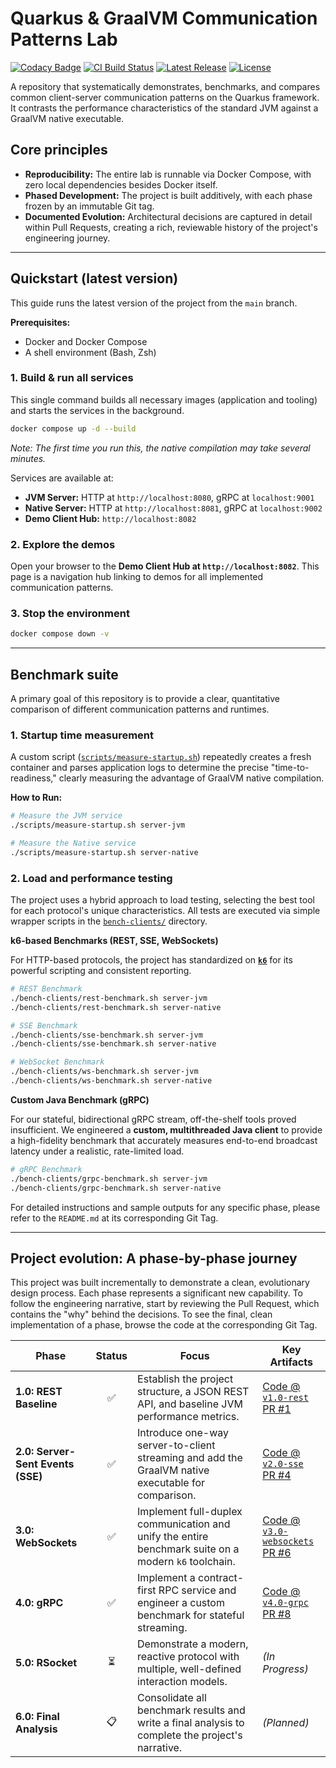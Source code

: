 # Quarkus & GraalVM Communication Patterns Lab

[![Codacy Badge](https://app.codacy.com/project/badge/Grade/33df58ded13c4bf39ef8bc99670b7570)](https://app.codacy.com/gh/apenlor/quarkus-communication-patterns-lab/dashboard?utm_source=gh&utm_medium=referral&utm_content=&utm_campaign=Badge_grade)
[![CI Build Status](https://github.com/apenlor/quarkus-communication-patterns-lab/actions/workflows/ci.yml/badge.svg)](https://github.com/apenlor/quarkus-communication-patterns-lab/actions/workflows/ci.yml)
[![Latest Release](https://img.shields.io/github/v/release/apenlor/quarkus-communication-patterns-lab)](https://github.com/apenlor/quarkus-communication-patterns-lab/releases/latest)
[![License](https://img.shields.io/badge/License-MIT-blue.svg)](https://opensource.org/licenses/MIT)

A repository that systematically demonstrates, benchmarks, and compares common client-server communication patterns on
the Quarkus framework. It contrasts the performance characteristics of the standard JVM against a GraalVM native
executable.

## Core principles

- **Reproducibility:** The entire lab is runnable via Docker Compose, with zero local dependencies besides Docker
  itself.
- **Phased Development:** The project is built additively, with each phase frozen by an immutable Git tag.
- **Documented Evolution:** Architectural decisions are captured in detail within Pull Requests, creating a rich,
  reviewable history of the project's engineering journey.

---

## Quickstart (latest version)

This guide runs the latest version of the project from the `main` branch.

**Prerequisites:**

- Docker and Docker Compose
- A shell environment (Bash, Zsh)

### 1. Build & run all services

This single command builds all necessary images (application and tooling) and starts the services in the background.

```bash
docker compose up -d --build
```

*Note: The first time you run this, the native compilation may take several minutes.*

Services are available at:

- **JVM Server:** HTTP at `http://localhost:8080`, gRPC at `localhost:9001`
- **Native Server:** HTTP at `http://localhost:8081`, gRPC at `localhost:9002`
- **Demo Client Hub:** `http://localhost:8082`

### 2. Explore the demos

Open your browser to the **Demo Client Hub at `http://localhost:8082`**. This page is a navigation hub linking to demos
for all implemented communication patterns.

### 3. Stop the environment

```bash
docker compose down -v
```

---

## Benchmark suite

A primary goal of this repository is to provide a clear, quantitative comparison of different communication patterns and
runtimes.

### 1. Startup time measurement

A custom script ([`scripts/measure-startup.sh`](scripts/measure-startup.sh)) repeatedly creates a fresh container and
parses application logs to determine the precise "time-to-readiness," clearly measuring the advantage of GraalVM native
compilation.

**How to Run:**

```bash
# Measure the JVM service
./scripts/measure-startup.sh server-jvm

# Measure the Native service
./scripts/measure-startup.sh server-native
```

### 2. Load and performance testing

The project uses a hybrid approach to load testing, selecting the best tool for each protocol's unique characteristics.
All tests are executed via simple wrapper scripts in the [`bench-clients/`](bench-clients) directory.

**k6-based Benchmarks (REST, SSE, WebSockets)**

For HTTP-based protocols, the project has standardized on **[`k6`](https://k6.io/)** for its powerful scripting and
consistent reporting.

```bash
# REST Benchmark
./bench-clients/rest-benchmark.sh server-jvm
./bench-clients/rest-benchmark.sh server-native

# SSE Benchmark
./bench-clients/sse-benchmark.sh server-jvm
./bench-clients/sse-benchmark.sh server-native

# WebSocket Benchmark
./bench-clients/ws-benchmark.sh server-jvm
./bench-clients/ws-benchmark.sh server-native
```

**Custom Java Benchmark (gRPC)**

For our stateful, bidirectional gRPC stream, off-the-shelf tools proved insufficient. We engineered a **custom,
multithreaded Java client** to provide a high-fidelity benchmark that accurately measures end-to-end broadcast latency
under a realistic, rate-limited load.

```bash
# gRPC Benchmark
./bench-clients/grpc-benchmark.sh server-jvm
./bench-clients/grpc-benchmark.sh server-native
```

For detailed instructions and sample outputs for any specific phase, please refer to the `README.md` at its
corresponding Git Tag.

---

## Project evolution: A phase-by-phase journey

This project was built incrementally to demonstrate a clean, evolutionary design process. Each phase represents a
significant new capability. To follow the engineering narrative, start by reviewing the Pull Request, which contains
the "why" behind the decisions. To see the final, clean implementation of a phase, browse the code at the corresponding
Git Tag.

| Phase                             | Status | Focus                                                                                                | Key Artifacts                                                                                                                                                                                      |
|-----------------------------------|:------:|------------------------------------------------------------------------------------------------------|----------------------------------------------------------------------------------------------------------------------------------------------------------------------------------------------------|
| **1.0: REST Baseline**            |   ✅    | Establish the project structure, a JSON REST API, and baseline JVM performance metrics.              | [Code @ `v1.0-rest`](https://github.com/apenlor/quarkus-communication-patterns-lab/tree/v1.0-rest) <br/> [PR #1](https://github.com/apenlor/quarkus-communication-patterns-lab/pull/1)             |
| **2.0: Server-Sent Events (SSE)** |   ✅    | Introduce one-way server-to-client streaming and add the GraalVM native executable for comparison.   | [Code @ `v2.0-sse`](https://github.com/apenlor/quarkus-communication-patterns-lab/tree/v2.0-sse) <br/> [PR #4](https://github.com/apenlor/quarkus-communication-patterns-lab/pull/4)               |
| **3.0: WebSockets**               |   ✅    | Implement full-duplex communication and unify the entire benchmark suite on a modern `k6` toolchain. | [Code @ `v3.0-websockets`](https://github.com/apenlor/quarkus-communication-patterns-lab/tree/v3.0-websockets) <br/> [PR #6](https://github.com/apenlor/quarkus-communication-patterns-lab/pull/6) |
| **4.0: gRPC**                     |   ✅    | Implement a contract-first RPC service and engineer a custom benchmark for stateful streaming.       | [Code @ `v4.0-grpc`](https://github.com/apenlor/quarkus-communication-patterns-lab/tree/v4.0-grpc) <br/> [PR #8](https://github.com/apenlor/quarkus-communication-patterns-lab/pull/8)             |
| **5.0: RSocket**                  |   ⏳    | Demonstrate a modern, reactive protocol with multiple, well-defined interaction models.              | *(In Progress)*                                                                                                                                                                                    |
| **6.0: Final Analysis**           |   📋   | Consolidate all benchmark results and write a final analysis to complete the project's narrative.    | *(Planned)*                                                                                                                                                                                        |
